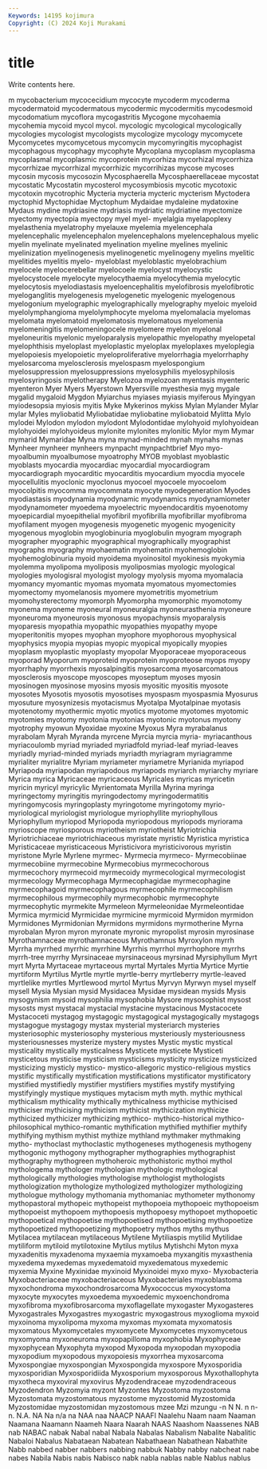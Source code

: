 ```yaml
---
Keywords: 14195 kojimura
Copyright: (C) 2024 Koji Murakami
---
```


# title

Write contents here.



m mycobacterium mycocecidium mycocyte mycoderm mycoderma
mycodermatoid mycodermatous mycodermic mycodermitis mycodesmoid mycodomatium mycoflora mycogastritis Mycogone mycohaemia
mycohemia mycoid mycol mycol. mycologic mycological mycologically mycologies mycologist mycologists
mycologize mycology mycomycete Mycomycetes mycomycetous mycomycin mycomyringitis mycophagist mycophagous mycophagy
mycophyte Mycoplana mycoplasm mycoplasma mycoplasmal mycoplasmic mycoprotein mycorhiza mycorhizal mycorrhiza
mycorrhizae mycorrhizal mycorrhizic mycorrihizas mycose mycoses mycosin mycosis mycosozin Mycosphaerella
Mycosphaerellaceae mycostat mycostatic Mycostatin mycosterol mycosymbiosis mycotic mycotoxic mycotoxin mycotrophic
Mycteria mycteria mycteric mycterism Myctodera myctophid Myctophidae Myctophum Mydaidae mydaleine
mydatoxine Mydaus mydine mydriasine mydriasis mydriatic mydriatine myectomize myectomy myectopia
myectopy myel myel- myelalgia myelapoplexy myelasthenia myelatrophy myelauxe myelemia myelencephala
myelencephalic myelencephalon myelencephalons myelencephalous myelic myelin myelinate myelinated myelination myeline
myelines myelinic myelinization myelinogenesis myelinogenetic myelinogeny myelins myelitic myelitides myelitis
myelo- myeloblast myeloblastic myelobrachium myelocele myelocerebellar myelocoele myelocyst myelocystic myelocystocele
myelocyte myelocythaemia myelocythemia myelocytic myelocytosis myelodiastasis myeloencephalitis myelofibrosis myelofibrotic myeloganglitis
myelogenesis myelogenetic myelogenic myelogenous myelogonium myelographic myelographically myelography myeloic myeloid
myelolymphangioma myelolymphocyte myeloma myelomalacia myelomas myelomata myelomatoid myelomatosis myelomatous myelomenia
myelomeningitis myelomeningocele myelomere myelon myelonal myeloneuritis myelonic myeloparalysis myelopathic myelopathy
myelopetal myelophthisis myeloplast myeloplastic myeloplax myeloplaxes myeloplegia myelopoiesis myelopoietic myeloproliferative
myelorrhagia myelorrhaphy myelosarcoma myelosclerosis myelospasm myelospongium myelosuppression myelosuppressions myelosyphilis myelosyphilosis
myelosyringosis myelotherapy Myelozoa myelozoan myentasis myenteric myenteron Myer Myers Myerstown
Myersville myesthesia myg mygale mygalid mygaloid Mygdon Myiarchus myiases myiasis
myiferous Myingyan myiodesopsia myiosis myitis Myke Mykerinos mykiss Mylan Mylander
Mylar mylar Myles myliobatid Myliobatidae myliobatine myliobatoid Mylitta Mylo mylodei
Mylodon mylodon mylodont Mylodontidae mylohyoid mylohyoidean mylohyoidei mylohyoideus mylonite mylonites
mylonitic Mylor mym Mymar mymarid Mymaridae Myna myna mynad-minded mynah
mynahs mynas Mynheer mynheer mynheers mynpacht mynpachtbrief Myo myo- myoalbumin
myoalbumose myoatrophy MYOB myoblast myoblastic myoblasts myocardia myocardiac myocardial myocardiogram
myocardiograph myocarditic myocarditis myocardium myocdia myocele myocellulitis myoclonic myoclonus myocoel
myocoele myocoelom myocolpitis myocomma myocommata myocyte myodegeneration Myodes myodiastasis myodynamia
myodynamic myodynamics myodynamiometer myodynamometer myoedema myoelectric myoendocarditis myoenotomy myoepicardial myoepithelial
myofibril myofibrilla myofibrillar myofibroma myofilament myogen myogenesis myogenetic myogenic myogenicity
myogenous myoglobin myoglobinuria myoglobulin myogram myograph myographer myographic myographical myographically
myographist myographs myography myohaematin myohematin myohemoglobin myohemoglobinuria myoid myoidema myoinositol
myokinesis myokymia myolemma myolipoma myoliposis myoliposmias myologic myological myologies myologisral
myologist myology myolysis myoma myomalacia myomancy myomantic myomas myomata myomatous
myomectomies myomectomy myomelanosis myomere myometritis myometrium myomohysterectomy myomorph Myomorpha myomorphic
myomotomy myonema myoneme myoneural myoneuralgia myoneurasthenia myoneure myoneuroma myoneurosis myonosus
myopachynsis myoparalysis myoparesis myopathia myopathic myopathies myopathy myope myoperitonitis myopes
myophan myophore myophorous myophysical myophysics myopia myopias myopic myopical myopically
myopies myoplasm myoplastic myoplasty myopolar Myoporaceae myoporaceous myoporad Myoporum myoproteid
myoprotein myoproteose myops myopy myorrhaphy myorrhexis myosalpingitis myosarcoma myosarcomatous myosclerosis
myoscope myoscopes myoseptum myoses myosin myosinogen myosinose myosins myosis myositic
myositis myosote myosotes Myosotis myosotis myosotises myospasm myospasmia Myosurus myosuture
myosynizesis myotacismus Myotalpa Myotalpinae myotasis myotenotomy myothermic myotic myotics myotome
myotomes myotomic myotomies myotomy myotonia myotonias myotonic myotonus myotony myotrophy
myowun Myoxidae myoxine Myoxus Myra myrabalanus myrabolam Myrah Myranda myrcene
Myrcia myrcia myria- myriacanthous myriacoulomb myriad myriaded myriadfold myriad-leaf myriad-leaves
myriadly myriad-minded myriads myriadth myriagram myriagramme myrialiter myrialitre Myriam myriameter
myriametre Myrianida myriapod Myriapoda myriapodan myriapodous myriapods myriarch myriarchy myriare
Myrica myrica Myricaceae myricaceous Myricales myricas myricetin myricin myricyl myricylic
Myrientomata Myrilla Myrina myringa myringectomy myringitis myringodectomy myringodermatitis myringomycosis myringoplasty
myringotome myringotomy myrio- myriological myriologist myriologue myriophyllite myriophyllous Myriophyllum myriopod
Myriopoda myriopodous myriopods myriorama myrioscope myriosporous myriotheism myriotheist Myriotrichia Myriotrichiaceae
myriotrichiaceous myristate myristic Myristica myristica Myristicaceae myristicaceous Myristicivora myristicivorous myristin
myristone Myrle Myrlene myrmec- Myrmecia myrmeco- Myrmecobiinae myrmecobiine myrmecobine Myrmecobius
myrmecochorous myrmecochory myrmecoid myrmecoidy myrmecological myrmecologist myrmecology Myrmecophaga Myrmecophagidae myrmecophagine
myrmecophagoid myrmecophagous myrmecophile myrmecophilism myrmecophilous myrmecophily myrmecophobic myrmecophyte myrmecophytic myrmekite
Myrmeleon Myrmeleonidae Myrmeleontidae Myrmica myrmicid Myrmicidae myrmicine myrmicoid Myrmidon myrmidon
Myrmidones Myrmidonian Myrmidons myrmidons myrmotherine Myrna myrobalan Myron myron myronate
myronic myropolist myrosin myrosinase Myrothamnaceae myrothamnaceous Myrothamnus Myroxylon myrrh Myrrha
myrrhed myrrhic myrrhine Myrrhis myrrhol myrrhophore myrrhs myrrh-tree myrrhy Myrsinaceae
myrsinaceous myrsinad Myrsiphyllum Myrt myrt Myrta Myrtaceae myrtaceous myrtal Myrtales
Myrtia Myrtice Myrtie myrtiform Myrtilus Myrtle myrtle myrtle-berry myrtleberry myrtle-leaved
myrtlelike myrtles Myrtlewood myrtol Myrtus Myrvyn Myrwyn mysel myself mysell
Mysia Mysian mysid Mysidacea Mysidae mysidean mysids Mysis mysogynism mysoid
mysophilia mysophobia Mysore mysosophist mysost mysosts myst mystacal mystacial mystacine
mystacinous Mystacocete Mystacoceti mystagog mystagogic mystagogical mystagogically mystagogs mystagogue mystagogy
mystax mysterial mysteriarch mysteries mysteriosophic mysteriosophy mysterious mysteriously mysteriousness mysteriousnesses
mysterize mystery mystes Mystic mystic mystical mysticality mystically mysticalness Mysticete
mysticete Mysticeti mysticetous mysticise mysticism mysticisms mysticity mysticize mysticized mysticizing
mysticly mystico- mystico-allegoric mystico-religious mystics mystific mystifically mystification mystifications mystificator
mystificatory mystified mystifiedly mystifier mystifiers mystifies mystify mystifying mystifyingly mystique
mystiques mytacism myth myth. mythic mythical mythicalism mythicality mythically mythicalness
mythicise mythicised mythiciser mythicising mythicism mythicist mythicization mythicize mythicized mythicizer
mythicizing mythico- mythico-historical mythico-philosophical mythico-romantic mythification mythified mythifier mythify mythifying
mythism mythist mythize mythland mythmaker mythmaking mytho- mythoclast mythoclastic mythogeneses
mythogenesis mythogeny mythogonic mythogony mythographer mythographies mythographist mythography mythogreen mythoheroic
mythohistoric mythoi mythol mythologema mythologer mythologian mythologic mythological mythologically mythologies
mythologise mythologist mythologists mythologization mythologize mythologized mythologizer mythologizing mythologue mythology
mythomania mythomaniac mythometer mythonomy mythopastoral mythopeic mythopeist mythopoeia mythopoeic mythopoeism
mythopoeist mythopoem mythopoesis mythopoesy mythopoet mythopoetic mythopoetical mythopoetise mythopoetised mythopoetising
mythopoetize mythopoetized mythopoetizing mythopoetry mythos myths mythus Mytilacea mytilacean mytilaceous
Mytilene Mytiliaspis mytilid Mytilidae mytiliform mytiloid mytilotoxine Mytilus mytilus Mytishchi
Myton myxa myxadenitis myxadenoma myxaemia myxamoeba myxangitis myxasthenia myxedema myxedemas
myxedematoid myxedematous myxedemic myxemia Myxine Myxinidae myxinoid Myxinoidei myxo myxo-
Myxobacteria Myxobacteriaceae myxobacteriaceous Myxobacteriales myxoblastoma myxochondroma myxochondrosarcoma Myxococcus myxocystoma myxocyte
myxocytes myxoedema myxoedemic myxoenchondroma myxofibroma myxofibrosarcoma myxoflagellate myxogaster Myxogasteres Myxogastrales
Myxogastres myxogastric myxogastrous myxoglioma myxoid myxoinoma myxolipoma myxoma myxomas myxomata
myxomatosis myxomatous Myxomycetales myxomycete Myxomycetes myxomycetous myxomyoma myxoneuroma myxopapilloma myxophobia
Myxophyceae myxophycean Myxophyta myxopod Myxopoda myxopodan myxopodia myxopodium myxopodous myxopoiesis
myxorrhea myxosarcoma Myxospongiae myxospongian Myxospongida myxospore Myxosporidia myxosporidian Myxosporidiida Myxosporium
myxosporous Myxothallophyta myxotheca myxoviral myxovirus Myzodendraceae myzodendraceous Myzodendron Myzomyia myzont
Myzontes Myzostoma myzostoma Myzostomata myzostomatous myzostome myzostomid Myzostomida Myzostomidae myzostomidan
myzostomous mzee Mzi mzungu -n N N. n n- n.
N.A. NA Na n/a na NAA naa NAACP NAAFI Naalehu
Naam naam Naaman Naamana Naamann Naameh Naara Naarah NAAS Naashom
Naassenes NAB nab NABAC nabak Nabal nabal Nabala Nabalas Nabalism
Nabalite Nabalitic Nabaloi Nabalus Nabataean Nabatean Nabathaean Nabathean Nabathite Nabb
nabbed nabber nabbers nabbing nabbuk Nabby nabby nabcheat nabe nabes
Nabila Nabis nabis Nabisco nabk nabla nablas nable Nablus nablus
